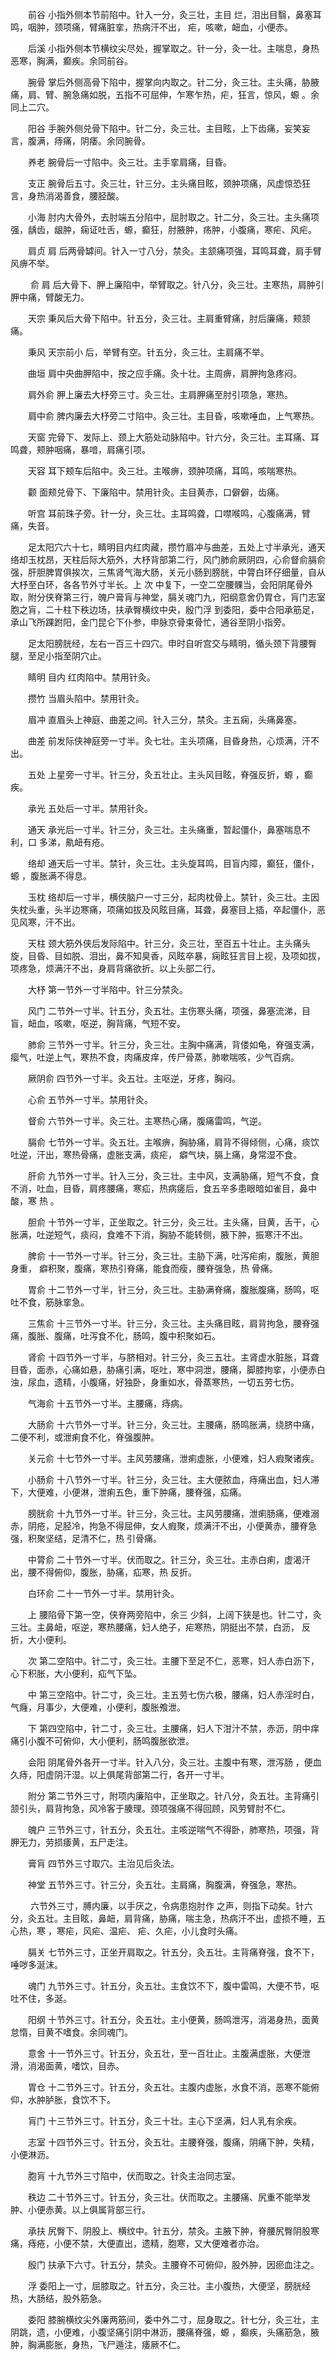 <!-- { "loadSidebar": true } -->
　　前谷 小指外侧本节前陷中。针入一分，灸三壮，主目 烂，泪出目翳，鼻塞耳鸣，咽肿，颈项痛，臂痛脏挛，热病汗不出， 疟，咳嗽，衄血，小便赤。

　　后溪 小指外侧本节横纹尖尽处，握掌取之。针一分，灸一壮。主喘息，身热恶寒，胸满，癫疾。余同前谷。

　　腕骨 掌后外侧高骨下陷中，握掌向内取之。针二分，灸三壮。主头痛，胁腋痛，肩、臂、腕急痛如脱，五指不可屈伸，乍寒乍热，疟，狂言，惊风，螈 。余同上二穴。

　　阳谷 手腕外侧兑骨下陷中。针二分，灸三壮。主目眩，上下齿痛，妄笑妄言，腹满，痔痛，阴痿。余同腕骨。

　　养老 腕骨后一寸陷中。灸三壮。主手挛肩痛，目昏。

　　支正 腕骨后五寸。灸三壮，针三分。主头痛目眩，颈肿项痛，风虚惊恐狂言，身热消渴善食，腰胫酸。

　　小海 肘内大骨外，去肘端五分陷中，屈肘取之。针二分，灸三壮。主头痛项强，龋齿，龈肿，痫证吐舌，螈，癫狂，肘腋肿，疡肿，小腹痛，寒疟、风疟。

　　肩贞 肩 后两骨罅间。针入一寸八分，禁灸。主颔痛项强，耳鸣耳聋，肩手臂风痹不举。

　　 俞 肩 后大骨下、胛上廉陷中，举臂取之。针八分，灸三壮。主寒热，肩肿引胛中痛，臂酸无力。

　　天宗 秉风后大骨下陷中。针五分，灸三壮。主肩重臂痛，肘后廉痛，颊颔痛。

　　秉风 天宗前小 后，举臂有空。针五分，灸三壮。主肩痛不举。

　　曲垣 肩中央曲胛陷中，按之应手痛。灸十壮。主周痹，肩胛拘急疼闷。

　　肩外俞 胛上廉去大杼旁三寸。灸三壮。主肩胛痛至肘引项急，寒热。

　　肩中俞 脾内廉去大杼旁二寸陷中。灸三壮。主目昏，咳嗽唾血，上气寒热。

　　天窗 完骨下、发际上、颈上大筋处动脉陷中。针六分，灸三壮。主耳痛、耳鸣聋，颊肿咽痛，暴喑，肩痛引项。

　　天容 耳下颊车后陷中。灸三壮。主喉痹，颈肿项痛，耳鸣，咳喘寒热。

　　颧  面颊兑骨下、下廉陷中。禁用针灸。主目黄赤，口僻僻，齿痛。

　　听宫 耳前珠子旁。针一分，灸三壮。主耳鸣聋，口噤喉鸣，心腹痛满，臂痛，失音。

　　足太阳穴六十七，睛明目内红肉藏，攒竹眉冲与曲差，五处上寸半承光，通天络却玉枕昂，天柱后际大筋外，大杼背部第二行，风门肺俞厥阴四，心俞督俞膈俞强，肝胆脾胃俱挨次，三焦肾气海大肠，关元小肠到膀胱，中膂白环仔细量，自从大杼至白环，各各节外寸半长。上 次 中复下，一空二空腰髁当，会阳阴尾骨外取，附分侠脊第三行，魄户膏肓与神堂，膈关魂门九，阳纲意舍仍胃仓，肓门志室胞之肓，二十柱下秩边场，扶承臀横纹中央，殷门浮 到委阳，委中合阳承筋足，承山飞所踝跗阳，金门昆仑下仆参，申脉京骨束骨忙，通谷至阴小指旁。

　　足太阳膀胱经，左右一百三十四穴。申时自听宫交与睛明，循头颈下背腰臀腿，至足小指至阴穴止。

　　睛明 目内 红肉陷中。禁用针灸。

　　攒竹 当眉头陷中。禁用针灸。

　　眉冲 直眉头上神庭、曲差之间。针入三分，禁灸。主五痫，头痛鼻塞。

　　曲差 前发际侠神庭旁一寸半。灸七壮。主头项痛，目昏身热，心烦满，汗不出。

　　五处 上星旁一寸半。针三分，灸五壮止。主头风目眩，脊强反折，螈 ，癫疾。

　　承光 五处后一寸半。禁用针灸。

　　通天 承光后一寸半。针三分，灸三壮。主头痛重，暂起僵仆，鼻塞喘息不利，口 多涕，鼽衄有疮。

　　络却 通天后一寸半。禁针，灸三壮。主头旋耳鸣，目盲内障，癫狂，僵仆，螈 ，腹胀满不得息。

　　玉枕 络却后一寸半，横侠脑户一寸三分，起肉枕骨上。禁针，灸三壮。主因失枕头重，头半边寒痛，项痛如拔及风眩目痛，耳聋，鼻塞目上插，卒起僵仆，恶见风寒，汗不出。

　　天柱 颈大筋外侠后发际陷中。针三分，灸三壮，至百五十壮止。主头痛头旋，目昏、目如脱、泪出，鼻不知臭香，风眩卒暴，痫眩狂言目上视，及项如拔，项疼急，烦满汗不出，身肩背痛欲折。以上头部二行。

　　大杼 第一节外一寸半陷中。针三分禁灸。

　　风门 二节外一寸半。针五分，灸五壮。主伤寒头痛，项强，鼻塞流涕，目盲，衄血，咳嗽，呕逆，胸背痛，气短不安。

　　肺俞 三节外一寸半。针三分，灸三壮。主胸中痛满，背偻如龟，脊强支满，瘿气，吐逆上气，寒热不食，肉痛皮痒，传尸骨蒸，肺嗽喘咳，少气百病。

　　厥阴俞 四节外一寸半。灸五壮。主呕逆，牙疼，胸闷。

　　心俞 五节外一寸半。禁用针灸。

　　督俞 六节外一寸半。灸三壮。主寒热心痛，腹痛雷鸣，气逆。

　　膈俞 七节外一寸半。灸五壮。主喉痹，胸胁痛，肩背不得倾侧，心痛，痰饮吐逆，汗出，寒热骨痛，虚胀支满，痰疟， 癖气块，膈上痛，身常湿不食。

　　肝俞 九节外一寸半。针入三分，灸三壮。主中风，支满胁痛，短气不食，食不消，吐血，目昏，肩疼腰痛，寒疝，热病瘥后，食五辛多患眼暗如雀目，鼻中酸，寒 热 。

　　胆俞 十节外一寸半，正坐取之。针三分，灸三壮。主头痛，目黄，舌干，心胀满，吐逆短气，痰闷，食难不下消，胸胁不能转侧，腋下肿，振寒汗不出。

　　脾俞 十一节外一寸半。针三分，灸三壮。主胁下满，吐泻疟痢，腹胀，黄胆身重， 癖积聚，腹痛，寒热引脊痛，能食而瘦，腰脊强急，热 骨痛。

　　胃俞 十二节外一寸半，针三分，灸三壮。主胁满脊痛，腹胀腹痛，肠鸣，呕吐不食，筋脉挛急。

　　三焦俞 十三节外一寸半。针三分，灸三壮。主头痛目眩，肩背拘急，腰脊强痛，腹胀、腹痛，吐泻食不化，肠鸣，腹中积聚如石。

　　肾俞 十四节外一寸半，与脐相对。针三分，灸三五壮。主肾虚水脏胀，耳聋目昏，面赤，心痛如悬，胁痛引满，呕吐，寒中洞泄，腰痛，脚膝拘挛，小便赤白浊，尿血，遗精，小腹痛，好独卧，身重如水，骨蒸寒热，一切五劳七伤。

　　气海俞 十五节外一寸半。主腰痛，痔病。

　　大肠俞 十六节外一寸半。针三分，灸三壮。主腰痛，肠鸣胀满，绕脐中痛，二便不利，或泄痢食不化，脊强腹肿。

　　关元俞 十七节外一寸半。主风劳腰痛，泄痢虚胀，小便难，妇人瘕聚诸疾。

　　小肠俞 十八节外一寸半。针三分，灸三壮。主大便脓血，痔痛出血，妇人滞下，大便难，小便淋，泄痢五色，重下肿痛，腰脊强，疝痛。

　　膀胱俞 十九节外一寸半。针三分，灸三壮。主风劳腰痛，泄痢肠痛，便难溺赤，阴疮，足胫冷，拘急不得屈伸，女人瘕聚，烦满汗不出，小便黄赤，腰脊急强，积聚坚结，足清不仁，热 引骨痛。

　　中膂俞 二十节外一寸半。伏而取之。针三分，灸三壮。主赤白痢，虚渴汗出，腰不得俯仰，腹胀，胁痛，疝寒，热 反折。

　　白环俞 二十一节外一寸半。禁用针灸。

　　上  腰陷骨下第一空，侠脊两旁陷中，余三 少斜，上阔下狭是也。针二寸，灸三壮。主鼻衄，呕逆，寒热腰痛，妇人绝子，疟寒热，阴挺出不禁，白沥， 反折，大小便利。

　　次  第二空陷中。针二寸，灸三壮。主腰下至足不仁，恶寒，妇人赤白沥下，心下积胀，大小便利，疝气下坠。

　　中  第三空陷中。针二寸，灸三壮。主五劳七伤六极，腰痛，妇人赤淫时白，气癃，月事少，大便难，小便利，腹胀飧泄。

　　下  第四空陷中，针二寸，灸三壮。主腰痛，妇人下泔汁不禁，赤沥，阴中痒痛引小腹不可俯仰，大小便利，肠鸣腹胀欲泄。

　　会阳 阴尾骨外各开一寸半。针入八分，灸三壮。主腹中有寒，泄泻肠 ，便血久痔，阳虚阴汗湿。以上俱尾背部第二行，各开一寸半。

　　附分 第二节外三寸，附项内廉陷中，正坐取之。针八分，灸五壮。主背痛引颔引头，肩背拘急，风冷客于腠理。颈项强痛不得回顾，风劳臂肘不仁。

　　魄户 三节外三寸，针五分，灸五壮。主咳逆喘气不得卧，肺寒热，项强，背胛无力，劳损痿黄，五尸走注。

　　膏肓 四节外三寸取穴。主治见后灸法。

　　神堂 五节外三寸。针三分，灸五壮。主肩痛，胸腹满，脊强急，寒热。

　　  六节外三寸，膊内廉，以手厌之，令病患抱肘作 之声，则指下动矣。针六分，灸五壮。主目眩，鼻衄，肩背痛，胁痛，喘主急，热病汗不出，虚损不睡，五心热，寒 ，寒疟，风疟、温疟、 疟、久疟，小儿食时头痛。

　　膈关 七节外三寸，正坐开肩取之。针五分，灸五壮。主背痛脊强，食不下，唾哕多涎沫。

　　魂门 九节外三寸。针五分，灸五壮。主食饮不下，腹中雷鸣，大便不节，呕吐不住，多涎。

　　阳纲 十节外三寸。针五分，灸五壮。主小便黄，肠鸣泄泻，消渴身热，面黄怠惰，目黄不嗜食。余同魂门。

　　意舍 十一节外三寸。针五分，灸五壮，至一百壮止。主腹满虚胀，大便泄滑，消渴面黄，嗜饮，目赤。

　　胃仓 十二节外三寸。针五分，灸五壮。主腹内虚胀，水食不消，恶寒不能俯仰，水肿胪胀，食饮不下。

　　肓门 十三节外三寸。针五分，灸三十壮。主心下坚满，妇人乳有余疾。

　　志室 十四节外三寸。针五分，灸五壮。主腰脊强，腹痛，阴痛下肿，失精，小便淋沥。

　　胞肓 十九节外三寸陷中，伏而取之。针灸主治同志室。

　　秩边 二十节外三寸。针五分，灸三壮。伏而取之。主腰痛、尻重不能举发肿、小便赤黄。以上俱属背部三行。

　　承扶 尻臀下、阴股上、横纹中。针五分，禁灸。主腋下肿，脊腰尻臀阴股寒痛，痔疮，小便不禁，大便直出，遗精，胞寒，又大便难者亦治。

　　殷门 扶承下六寸。针五分，禁灸。主腰脊不可俯仰，股外肿，因瘀血注之。

　　浮  委阳上一寸，屈膝取之。针五分，灸三壮。主小腹热，大便坚，膀胱经热，大肠结，股外筋急。

　　委阳 膝腕横纹尖外廉两筋间，委中外二寸，屈身取之。针七分，灸三壮，主阴跳，遗，小便难，小腹坚痛引阴中淋沥，腰痛脊强，螈 ，癫疾，头痛筋急，腋肿，胸满膨胀，身热，飞尸遁注，痿厥不仁。


